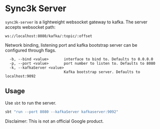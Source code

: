 # Sync3k Server

`sync3k-server` is a lightweight websocket gateway to kafka. The server accepts websocket path:

`ws://localhost:8080/kafka/:topic/:offset`

Network binding, listening port and kafka bootstrap server can be configured through flags.

```
  -b, --bind <value>       interface to bind to. Defaults to 0.0.0.0
  -p, --port <value>       port number to listen to. Defaults to 8080
  -k, --kafkaServer <value>
                           Kafka bootstrap server. Defaults to localhost:9092
```

## Usage

Use `sbt` to run the server.

```sh
sbt "run --port 8080 --kafkaServer kafkaserver:9092"
```

Disclaimer: This is not an official Google product.
